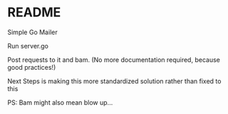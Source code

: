 # README #


Simple Go Mailer

Run server.go

Post requests to it and bam. (No more documentation required, because good practices!)

Next Steps is making this more standardized solution rather than fixed to this

PS: Bam might also mean blow up...
